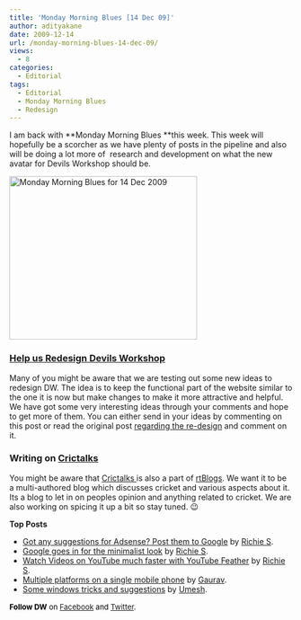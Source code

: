 ```yaml
---
title: 'Monday Morning Blues [14 Dec 09]'
author: adityakane
date: 2009-12-14
url: /monday-morning-blues-14-dec-09/
views:
  - 8
categories:
  - Editorial
tags:
  - Editorial
  - Monday Morning Blues
  - Redesign
---
```

I am back with **Monday Morning Blues **this week. This week will hopefully be a scorcher as we have plenty of posts in the pipeline and also will be doing a lot more of  research and development on what the new avatar for Devils Workshop should be.

<img class="alignnone size-full wp-image-17857" title="Monday Morning Blues for 14 Dec 2009" src="http://cdn.devilsworkshop.org/files/2009/12/mmb_141209.png" alt="Monday Morning Blues for 14 Dec 2009" width="334" height="291" />

### [Help us Redesign Devils Workshop][1]

Many of you might be aware that we are testing out some new ideas to redesign DW. The idea is to keep the functional part of the website similar to the one it is now but make changes to make it more attractive and helpful. We have got some very interesting ideas through your comments and hope to get more of them. You can either send in your ideas by commenting on this post or read the original post [regarding the re-design][1] and comment on it.

### Writing on <a href="http://www.crictalks.com" onclick="_gaq.push(['_trackEvent', 'outbound-article', 'http://www.crictalks.com', 'Crictalks']);" >Crictalks</a>

You might be aware that <a href="http://crictalks.com" onclick="_gaq.push(['_trackEvent', 'outbound-article', 'http://crictalks.com', 'Crictalks ']);" >Crictalks </a>is also a part of <a href="http://rtblogs.com" onclick="_gaq.push(['_trackEvent', 'outbound-article', 'http://rtblogs.com', 'rtBlogs']);" >rtBlogs</a>. We want it to be a multi-authored blog which discusses cricket and various aspects about it. Its a blog to let in on peoples opinion and anything related to cricket. We are also working on spicing it up a bit so stay tuned. 😉

**Top Posts**

  * [Got any suggestions for Adsense? Post them to Google][2] by [Richie S][3].
  * [Google goes in for the minimalist look][4] by [Richie S][3].
  * [Watch Videos on YouTube much faster with YouTube Feather][5] by [Richie S][3].
  * [Multiple platforms on a single mobile phone][6] by [Gaurav][7].
  * [Some windows tricks and suggestions][8] by [Umesh][9].

<h1 style="font-size: 20px;margin-top: 0px;margin-right: 0px;margin-bottom: 3px;margin-left: 0px;font-weight: normal;font-style: inherit;font-family: inherit;vertical-align: baseline;color: #203360;line-height: 1;padding: 0px">
  <span style="color: #000000;line-height: 19px;font-size: 13px"><strong>Follow DW</strong> on <a href="http://www.facebook.com/pages/Devils-Workshop/88186042363" onclick="_gaq.push(['_trackEvent', 'outbound-article', 'http://www.facebook.com/pages/Devils-Workshop/88186042363', 'Facebook']);" >Facebook</a> and <a href="http://twitter.com/devils_workshop" onclick="_gaq.push(['_trackEvent', 'outbound-article', 'http://twitter.com/devils_workshop', 'Twitter']);" >Twitter</a>.</span>
</h1>

 [1]: http://devilsworkshop.org/the-devil-is-in-the-workshop/
 [2]: http://devilsworkshop.org/got-any-suggestions-for-adsense-post-them-to-google/
 [3]: http://devilsworkshop.org/author/richiesajan/
 [4]: http://devilsworkshop.org/google-goes-in-for-the-minimalist-look/
 [5]: http://devilsworkshop.org/watch-videos-on-youtube-much-faster-with-youtube-feather/
 [6]: http://devilsworkshop.org/multiple-platforms-on-a-single-mobile-phone/
 [7]: http://devilsworkshop.org/author/gaurav/
 [8]: http://devilsworkshop.org/some-windows-tricks-and-suggetions/
 [9]: http://devilsworkshop.org/author/umeshmahato/
